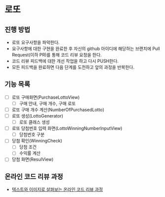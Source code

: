 # 로또
## 진행 방법
* 로또 요구사항을 파악한다.
* 요구사항에 대한 구현을 완료한 후 자신의 github 아이디에 해당하는 브랜치에 Pull Request(이하 PR)를 통해 코드 리뷰 요청을 한다.
* 코드 리뷰 피드백에 대한 개선 작업을 하고 다시 PUSH한다.
* 모든 피드백을 완료하면 다음 단계를 도전하고 앞의 과정을 반복한다.

## 기능 목록
- [ ] 로또 구매화면(PurchaseLottoView)
    - [ ] 구매 안내, 구매 개수, 구매 로또
- [ ] 로또 구매 개수 계산(NumberOfPurchasedLotto)
- [ ] 로또 생성(LottoGenerator)
  - [ ] 로또 클래스 생성
- [ ] 로또 당첨번호 입력 화면(LottoWinningNumberInputView)
  - [ ] 당첨번호 구분
- [ ] 당첨 확인(WinningCheck)
  - [ ] 당첨 조건
  - [ ] 수익률 계산
- [ ] 당첨 화면(ResulView)

## 온라인 코드 리뷰 과정
* [텍스트와 이미지로 살펴보는 온라인 코드 리뷰 과정](https://github.com/next-step/nextstep-docs/tree/master/codereview)
